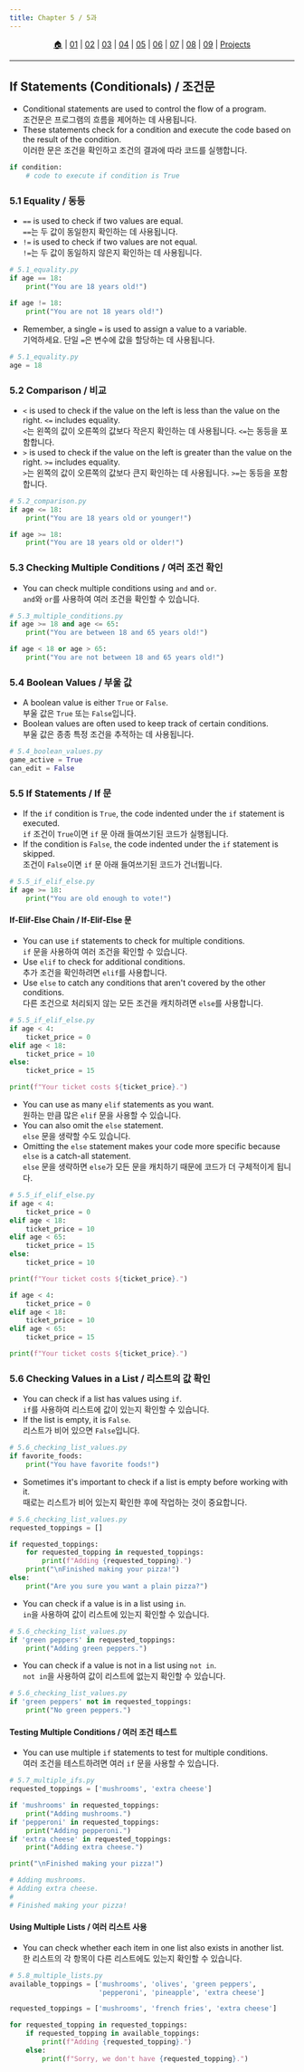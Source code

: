 ```yaml
---
title: Chapter 5 / 5과
---
```


<p id="menu" align="center">
  <a href="https://2023-aaronkr.github.io/python-crash-course" title="Home">🏠</a> |
  <a href="01.html" title="Getting Started / 시작하기">01</a> |
  <a href="02.html" title="Variables & Data Types / 변수와 데이터 타입">02</a> |
  <a href="03.html" title="Lists 1 / 리스트 1">03</a> |
  <a href="04.html" title="Lists 2 / 리스트 2">04</a> |
  <a href="05.html" title="If Statements / 조건문">05</a> |
  <a href="06.html" title="Dictionaries / 사전">06</a> |
  <a href="07.html" title="User Input / 사용자 입력">07</a> |
  <a href="08.html" title="Functions / 함수">08</a> |
  <a href="09.html" title="Classes / 클래스">09</a> | 
  <a href="https://github.com/aaronkr-courses/PyProject" title="Projects / 프로젝트">Projects</a>
</p>

---

## If Statements (Conditionals) / 조건문

- Conditional statements are used to control the flow of a program.<br>
  조건문은 프로그램의 흐름을 제어하는 데 사용됩니다.
- These statements check for a condition and execute the code based on the result of the condition.<br>
  이러한 문은 조건을 확인하고 조건의 결과에 따라 코드를 실행합니다.

```python
if condition:
    # code to execute if condition is True
```

### 5.1 Equality / 동등

- `==` is used to check if two values are equal.<br>
  `==`는 두 값이 동일한지 확인하는 데 사용됩니다.
- `!=` is used to check if two values are not equal.<br>
  `!=`는 두 값이 동일하지 않은지 확인하는 데 사용됩니다.

```python
# 5.1_equality.py
if age == 18:
    print("You are 18 years old!")

if age != 18:
    print("You are not 18 years old!")
```

- Remember, a single `=` is used to assign a value to a variable.<br>
  기억하세요. 단일 `=`은 변수에 값을 할당하는 데 사용됩니다.

```python
# 5.1_equality.py
age = 18
```

### 5.2 Comparison / 비교

- `<` is used to check if the value on the left is less than the value on the right. `<=` includes equality.<br>
  `<`는 왼쪽의 값이 오른쪽의 값보다 작은지 확인하는 데 사용됩니다. `<=`는 동등을 포함합니다.
- `>` is used to check if the value on the left is greater than the value on the right. `>=` includes equality.<br>
  `>`는 왼쪽의 값이 오른쪽의 값보다 큰지 확인하는 데 사용됩니다. `>=`는 동등을 포함합니다.

```python
# 5.2_comparison.py
if age <= 18:
    print("You are 18 years old or younger!")

if age >= 18:
    print("You are 18 years old or older!")
```

### 5.3 Checking Multiple Conditions / 여러 조건 확인

- You can check multiple conditions using `and` and `or`.<br>
  `and`와 `or`를 사용하여 여러 조건을 확인할 수 있습니다.

```python
# 5.3_multiple_conditions.py
if age >= 18 and age <= 65:
    print("You are between 18 and 65 years old!")

if age < 18 or age > 65:
    print("You are not between 18 and 65 years old!")
```

### 5.4 Boolean Values / 부울 값

- A boolean value is either `True` or `False`.<br>
  부울 값은 `True` 또는 `False`입니다.
- Boolean values are often used to keep track of certain conditions.<br>
  부울 값은 종종 특정 조건을 추적하는 데 사용됩니다.

```python
# 5.4_boolean_values.py
game_active = True
can_edit = False
```

### 5.5 If Statements / If 문

- If the `if` condition is `True`, the code indented under the `if` statement is executed.<br>
  `if` 조건이 `True`이면 `if` 문 아래 들여쓰기된 코드가 실행됩니다.
- If the condition is `False`, the code indented under the `if` statement is skipped.<br>
  조건이 `False`이면 `if` 문 아래 들여쓰기된 코드가 건너뜁니다.

```python
# 5.5_if_elif_else.py
if age >= 18:
    print("You are old enough to vote!")
```

#### If-Elif-Else Chain / If-Elif-Else 문

- You can use `if` statements to check for multiple conditions.<br>
  `if` 문을 사용하여 여러 조건을 확인할 수 있습니다.
- Use `elif` to check for additional conditions.<br>
  추가 조건을 확인하려면 `elif`를 사용합니다.
- Use `else` to catch any conditions that aren't covered by the other conditions.<br>
  다른 조건으로 처리되지 않는 모든 조건을 캐치하려면 `else`를 사용합니다.

```python
# 5.5_if_elif_else.py
if age < 4:
    ticket_price = 0
elif age < 18:
    ticket_price = 10
else:
    ticket_price = 15

print(f"Your ticket costs ${ticket_price}.")
```

- You can use as many `elif` statements as you want.<br>
  원하는 만큼 많은 `elif` 문을 사용할 수 있습니다.
- You can also omit the `else` statement.<br>
  `else` 문을 생략할 수도 있습니다.
- Omitting the `else` statement makes your code more specific because `else` is a catch-all statement.<br>
  `else` 문을 생략하면 `else`가 모든 문을 캐치하기 때문에 코드가 더 구체적이게 됩니다.

```python
# 5.5_if_elif_else.py
if age < 4:
    ticket_price = 0
elif age < 18:
    ticket_price = 10
elif age < 65:
    ticket_price = 15
else:
    ticket_price = 10

print(f"Your ticket costs ${ticket_price}.")

if age < 4:
    ticket_price = 0
elif age < 18:
    ticket_price = 10
elif age < 65:
    ticket_price = 15

print(f"Your ticket costs ${ticket_price}.")
```

### 5.6 Checking Values in a List / 리스트의 값 확인

- You can check if a list has values using `if`.<br>
  `if`를 사용하여 리스트에 값이 있는지 확인할 수 있습니다.
- If the list is empty, it is `False`.<br>
  리스트가 비어 있으면 `False`입니다.

```python
# 5.6_checking_list_values.py
if favorite_foods:
    print("You have favorite foods!")
```

- Sometimes it's important to check if a list is empty before working with it.<br>
  때로는 리스트가 비어 있는지 확인한 후에 작업하는 것이 중요합니다.

```python
# 5.6_checking_list_values.py
requested_toppings = []

if requested_toppings:
    for requested_topping in requested_toppings:
        print(f"Adding {requested_topping}.")
    print("\nFinished making your pizza!")
else:
    print("Are you sure you want a plain pizza?")
```

- You can check if a value is in a list using `in`.<br>
  `in`을 사용하여 값이 리스트에 있는지 확인할 수 있습니다.

```python
# 5.6_checking_list_values.py
if 'green peppers' in requested_toppings:
    print("Adding green peppers.")
```

- You can check if a value is not in a list using `not in`.<br>
  `not in`을 사용하여 값이 리스트에 없는지 확인할 수 있습니다.

```python
# 5.6_checking_list_values.py
if 'green peppers' not in requested_toppings:
    print("No green peppers.")
```

#### Testing Multiple Conditions / 여러 조건 테스트

- You can use multiple `if` statements to test for multiple conditions.<br>
  여러 조건을 테스트하려면 여러 `if` 문을 사용할 수 있습니다.

```python
# 5.7_multiple_ifs.py
requested_toppings = ['mushrooms', 'extra cheese']

if 'mushrooms' in requested_toppings:
    print("Adding mushrooms.")
if 'pepperoni' in requested_toppings:
    print("Adding pepperoni.")
if 'extra cheese' in requested_toppings:
    print("Adding extra cheese.")

print("\nFinished making your pizza!")

# Adding mushrooms.
# Adding extra cheese.
#
# Finished making your pizza!
```

#### Using Multiple Lists / 여러 리스트 사용

- You can check whether each item in one list also exists in another list.<br>
  한 리스트의 각 항목이 다른 리스트에도 있는지 확인할 수 있습니다.

```python
# 5.8_multiple_lists.py
available_toppings = ['mushrooms', 'olives', 'green peppers',
                      'pepperoni', 'pineapple', 'extra cheese']

requested_toppings = ['mushrooms', 'french fries', 'extra cheese']

for requested_topping in requested_toppings:
    if requested_topping in available_toppings:
        print(f"Adding {requested_topping}.")
    else:
        print(f"Sorry, we don't have {requested_topping}.")
```
